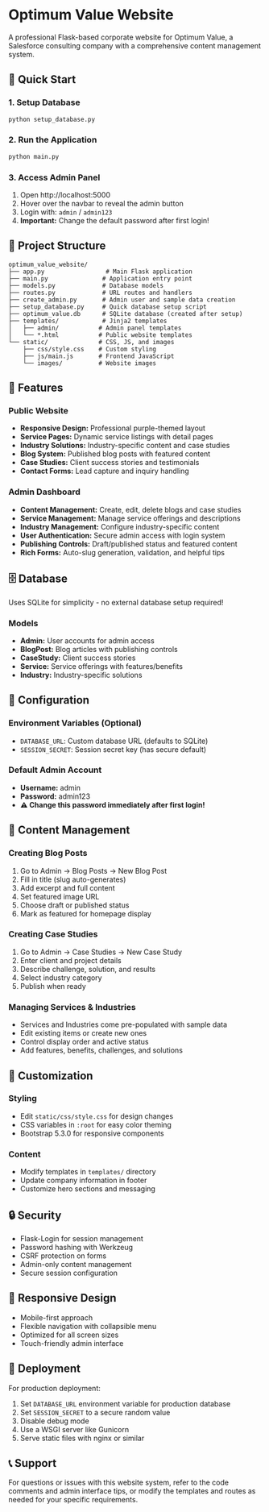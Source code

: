 # Optimum Value Website

A professional Flask-based corporate website for Optimum Value, a Salesforce consulting company with a comprehensive content management system.

## 🚀 Quick Start

### 1. Setup Database
```bash
python setup_database.py
```

### 2. Run the Application
```bash
python main.py
```

### 3. Access Admin Panel
1. Open http://localhost:5000
2. Hover over the navbar to reveal the admin button
3. Login with: `admin` / `admin123`
4. **Important:** Change the default password after first login!

## 📁 Project Structure

```
optimum_value_website/
├── app.py                 # Main Flask application
├── main.py               # Application entry point
├── models.py             # Database models
├── routes.py             # URL routes and handlers
├── create_admin.py       # Admin user and sample data creation
├── setup_database.py     # Quick database setup script
├── optimum_value.db      # SQLite database (created after setup)
├── templates/            # Jinja2 templates
│   ├── admin/           # Admin panel templates
│   └── *.html           # Public website templates
└── static/              # CSS, JS, and images
    ├── css/style.css    # Custom styling
    ├── js/main.js       # Frontend JavaScript
    └── images/          # Website images
```

## 🎯 Features

### Public Website
- **Responsive Design:** Professional purple-themed layout
- **Service Pages:** Dynamic service listings with detail pages
- **Industry Solutions:** Industry-specific content and case studies
- **Blog System:** Published blog posts with featured content
- **Case Studies:** Client success stories and testimonials
- **Contact Forms:** Lead capture and inquiry handling

### Admin Dashboard
- **Content Management:** Create, edit, delete blogs and case studies
- **Service Management:** Manage service offerings and descriptions
- **Industry Management:** Configure industry-specific content
- **User Authentication:** Secure admin access with login system
- **Publishing Controls:** Draft/published status and featured content
- **Rich Forms:** Auto-slug generation, validation, and helpful tips

## 🗄️ Database

Uses SQLite for simplicity - no external database setup required!

### Models
- **Admin:** User accounts for admin access
- **BlogPost:** Blog articles with publishing controls
- **CaseStudy:** Client success stories
- **Service:** Service offerings with features/benefits
- **Industry:** Industry-specific solutions

## 🔧 Configuration

### Environment Variables (Optional)
- `DATABASE_URL`: Custom database URL (defaults to SQLite)
- `SESSION_SECRET`: Session secret key (has secure default)

### Default Admin Account
- **Username:** admin
- **Password:** admin123
- **⚠️ Change this password immediately after first login!**

## 📝 Content Management

### Creating Blog Posts
1. Go to Admin → Blog Posts → New Blog Post
2. Fill in title (slug auto-generates)
3. Add excerpt and full content
4. Set featured image URL
5. Choose draft or published status
6. Mark as featured for homepage display

### Creating Case Studies
1. Go to Admin → Case Studies → New Case Study
2. Enter client and project details
3. Describe challenge, solution, and results
4. Select industry category
5. Publish when ready

### Managing Services & Industries
- Services and Industries come pre-populated with sample data
- Edit existing items or create new ones
- Control display order and active status
- Add features, benefits, challenges, and solutions

## 🎨 Customization

### Styling
- Edit `static/css/style.css` for design changes
- CSS variables in `:root` for easy color theming
- Bootstrap 5.3.0 for responsive components

### Content
- Modify templates in `templates/` directory
- Update company information in footer
- Customize hero sections and messaging

## 🔒 Security

- Flask-Login for session management
- Password hashing with Werkzeug
- CSRF protection on forms
- Admin-only content management
- Secure session configuration

## 📱 Responsive Design

- Mobile-first approach
- Flexible navigation with collapsible menu
- Optimized for all screen sizes
- Touch-friendly admin interface

## 🚀 Deployment

For production deployment:
1. Set `DATABASE_URL` environment variable for production database
2. Set `SESSION_SECRET` to a secure random value
3. Disable debug mode
4. Use a WSGI server like Gunicorn
5. Serve static files with nginx or similar

## 📞 Support

For questions or issues with this website system, refer to the code comments and admin interface tips, or modify the templates and routes as needed for your specific requirements.